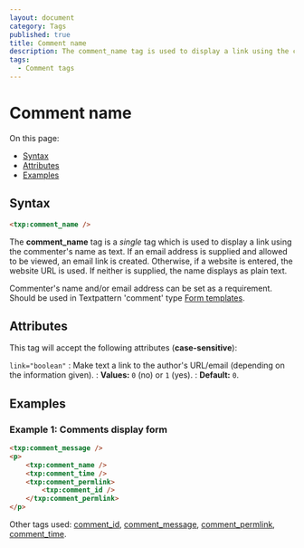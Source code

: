 ```yaml
---
layout: document
category: Tags
published: true
title: Comment name
description: The comment_name tag is used to display a link using the commenter's name as text.
tags:
  - Comment tags
---
```


# Comment name

On this page:

* [Syntax](#syntax)
* [Attributes](#attributes)
* [Examples](#examples)

## Syntax

~~~ html
<txp:comment_name />
~~~

The **comment_name** tag is a *single* tag which is used to display a link using the commenter's name as text. If an email address is supplied and allowed to be viewed, an email link is created. Otherwise, if a website is entered, the website URL is used. If neither is supplied, the name displays as plain text.

Commenter's name and/or email address can be set as a requirement. Should be used in Textpattern 'comment' type [Form templates](http://docs.textpattern.io/themes/form-templates-explained).

## Attributes

This tag will accept the following attributes (**case-sensitive**):

`link="boolean"`
: Make text a link to the author's URL/email (depending on the information given).
: **Values:** `0` (no) or `1` (yes).
: **Default:** `0`.

## Examples

### Example 1: Comments display form

~~~ html
<txp:comment_message />
<p>
    <txp:comment_name />
    <txp:comment_time />
    <txp:comment_permlink>
        <txp:comment_id />
    </txp:comment_permlink>
</p>
~~~

Other tags used: [comment_id](comment_id), [comment_message](comment_message), [comment_permlink](comment_permlink), [comment_time](comment_time).
